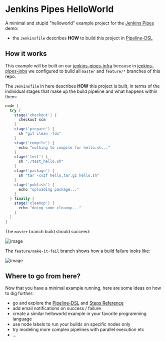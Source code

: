 
# Jenkins Pipes HelloWorld

A minimal and stupid "helloworld" example project for the [Jenkins Pipes](https://github.com/tknerr/jenkins-pipes-infra) demo:

 * the `Jenkinsfile` describes **HOW** to build this project in [Pipeline-DSL](https://jenkins.io/doc/book/pipeline/syntax/)


## How it works

This example will be built on our [jenkins-pipes-infra](https://github.com/tknerr/jenkins-pipes-infra/blob/master/Dockerfile) because in [jenkins-pipes-jobs](https://github.com/tknerr/jenkins-pipes-jobs/blob/master/ci_jobs.groovy) we configured to build all `master` and `feature/*` branches of this repo.

The `Jenkinsfile` in here describes **HOW** this project is built, in terms of the individual stages that make up the build pipeline and what happens within them:

```groovy
node {
  try {
    stage('checkout') {
      checkout scm
    }
    stage('prepare') {
      sh "git clean -fdx"
    }
    stage('compile') {
      echo "nothing to compile for hello.sh..."
    }
    stage('test') {
      sh "./test_hello.sh"
    }
    stage('package') {
      sh "tar -cvzf hello.tar.gz hello.sh"
    }
    stage('publish') {
      echo "uploading package..."
    }
  } finally {
    stage('cleanup') {
      echo "doing some cleanup..."
    }
  }
}
```

The `master` branch build should succeed:


![image](https://cloud.githubusercontent.com/assets/365744/22727812/3ad04a26-eddb-11e6-9dd9-5d2e5a975f22.png)

The `feature/make-it-fail` branch shows how a build failure looks like:

![image](https://cloud.githubusercontent.com/assets/365744/22727851/688829b6-eddb-11e6-8233-6503c5a6fa49.png)


## Where to go from here?

Now that you have a minimal example running, here are some ideas on how to dig further:

 * go and explore the [Pipeline-DSL](https://jenkins.io/doc/book/pipeline/syntax/) and [Steps Reference](https://jenkins.io/doc/pipeline/steps/)
 * add email notifications on success / failure
 * create a similar helloworld example in your favorite programming language
 * use node labels to run your builds on specific nodes only
 * try modeling more complex pipelines with parallel execution etc
 * ...
